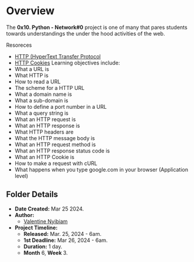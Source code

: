 # Overview #

The **0x10. Python - Network#0** project is one of many that pares
students towards understandings the under the hood activities of
the web.

Resoreces
- [HTTP (HyperText Transfer Protocol](https://www3.ntu.edu.sg/home/ehchua/programming/webprogramming/HTTP_Basics.html)
- [HTTP Cookies](https://developer.mozilla.org/en-US/docs/Web/HTTP/Cookies)
Learning objectives include:
- What a URL is
- What HTTP is
- How to read a URL
- The scheme for a HTTP URL
- What a domain name is
- What a sub-domain is
- How to define a port number in a URL
- What a query string is
- What an HTTP request is
- What an HTTP response is
- What HTTP headers are
- What the HTTP message body is
- What an HTTP request method is
- What an HTTP response status code is
- What an HTTP Cookie is
- How to make a request with cURL
- What happens when you type google.com in your browser (Application level)

## Folder Details ###
- **Date Created:** Mar 25 2024.
- **Author:** 
	- [Valentine Nyibiam](https.//github.com/ValentineNyibiam)
- **Project Timeline:**
  - **Released:** Mar. 25, 2024 - 6am.
  - **1st Deadline:** Mar 26, 2024 - 6am.
  - **Duration:** 1 day.
  - **Month** 6, **Week** 3.
